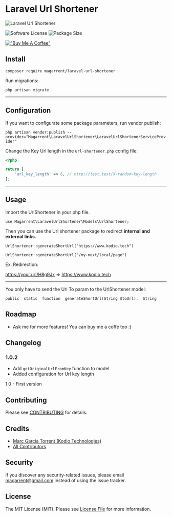 
# Laravel Url Shortener

![Laravel Url Shortener](https://user-images.githubusercontent.com/6561770/128169387-4c192224-79e6-46fc-a75b-ed18981e74e3.png)

![Software License](https://img.shields.io/badge/license-MIT-brightgreen.svg?style=flat-square)
![Package Size](https://img.shields.io/github/languages/code-size/magarrent/laravel-url-shortener)

[!["Buy Me A Coffee"](https://www.buymeacoffee.com/assets/img/custom_images/orange_img.png)](https://www.buymeacoffee.com/magarrent)

## Install
`composer require magarrent/laravel-url-shortener`

Run migrations:

`php artisan migrate`

-----

## Configuration

If you want to configurate some package parameters, run vendor publish:

`php artisan vendor:publish --provider="Magarrent\LaravelUrlShortener\LaravelUrlShortenerServiceProvider"`

Change the Key Url length in the `url-shortener.php` config file:

```php
<?php

return [
    'url_key_length' => 6, // http://test.test/X-random-key-length
];

```

-----
## Usage
Import the UrlShortener in your php file.

    use Magarrent\LaravelUrlShortener\Models\UrlShortener;

Then you can use the Url shortener package to redirect **internal and external links.**

    UrlShortener::generateShortUrl("https://www.kodio.tech")
    
    UrlShortener::generateShortUrl("/my-next/local/page")

Ex. Redirection:

https://your.url/H8g9Jx => https://www.kodio.tech

-----
You only have to send the Url To param to the UrlShortener model:

    public  static  function  generateShortUrl(String $toUrl):  String


## Roadmap

- Ask me for more features! You can buy me a coffe too :)

## Changelog
### 1.0.2
- Add `getOriginalUrlFromKey` function to model
- Added configuration for Url key length

1.0 - First version

## Contributing
Please see [CONTRIBUTING](CONTRIBUTING.md) for details.

## Credits

- [Marc Garcia Torrent (Kodio Technologies)](https://github.com/Magarrent)
- [All Contributors](https://github.com/Magarrent/laravel-url-shortener/contributors)

## Security
If you discover any security-related issues, please email magarrent@gmail.com instead of using the issue tracker.

## License
The MIT License (MIT). Please see [License File](/LICENSE.md) for more information.



